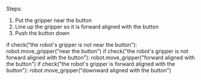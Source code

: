 

Steps:
1. Put the gripper near the button
2. Line up the gripper so it is forward aligned with the button
3. Push the button down

if check("the robot's gripper is not near the button"):
    robot.move_gripper("near the button")
if check("the robot's gripper is not forward aligned with the button"):
    robot.move_gripper("forward aligned with the button")
if check("the robot's gripper is forward aligned with the button"):
    robot.move_gripper("downward aligned with the button")